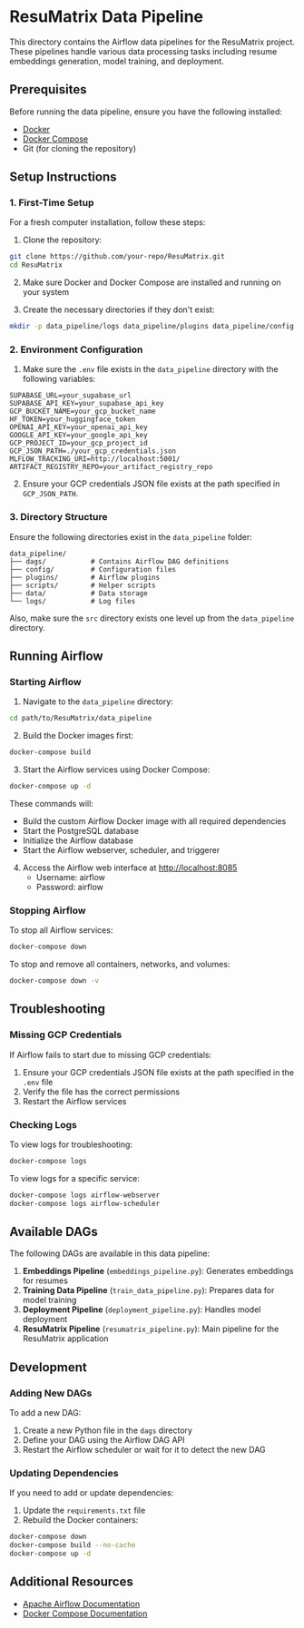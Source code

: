 # ResuMatrix Data Pipeline

This directory contains the Airflow data pipelines for the ResuMatrix project. These pipelines handle various data processing tasks including resume embeddings generation, model training, and deployment.

## Prerequisites

Before running the data pipeline, ensure you have the following installed:

- [Docker](https://docs.docker.com/get-docker/)
- [Docker Compose](https://docs.docker.com/compose/install/)
- Git (for cloning the repository)

## Setup Instructions

### 1. First-Time Setup

For a fresh computer installation, follow these steps:

1. Clone the repository:

```bash
git clone https://github.com/your-repo/ResuMatrix.git
cd ResuMatrix
```

2. Make sure Docker and Docker Compose are installed and running on your system

3. Create the necessary directories if they don't exist:

```bash
mkdir -p data_pipeline/logs data_pipeline/plugins data_pipeline/config data_pipeline/data
```

### 2. Environment Configuration

1. Make sure the `.env` file exists in the `data_pipeline` directory with the following variables:

```
SUPABASE_URL=your_supabase_url
SUPABASE_API_KEY=your_supabase_api_key
GCP_BUCKET_NAME=your_gcp_bucket_name
HF_TOKEN=your_huggingface_token
OPENAI_API_KEY=your_openai_api_key
GOOGLE_API_KEY=your_google_api_key
GCP_PROJECT_ID=your_gcp_project_id
GCP_JSON_PATH=./your_gcp_credentials.json
MLFLOW_TRACKING_URI=http://localhost:5001/
ARTIFACT_REGISTRY_REPO=your_artifact_registry_repo
```

2. Ensure your GCP credentials JSON file exists at the path specified in `GCP_JSON_PATH`.

### 3. Directory Structure

Ensure the following directories exist in the `data_pipeline` folder:

```
data_pipeline/
├── dags/           # Contains Airflow DAG definitions
├── config/         # Configuration files
├── plugins/        # Airflow plugins
├── scripts/        # Helper scripts
├── data/           # Data storage
└── logs/           # Log files
```

Also, make sure the `src` directory exists one level up from the `data_pipeline` directory.

## Running Airflow

### Starting Airflow

1. Navigate to the `data_pipeline` directory:

```bash
cd path/to/ResuMatrix/data_pipeline
```

2. Build the Docker images first:

```bash
docker-compose build
```

3. Start the Airflow services using Docker Compose:

```bash
docker-compose up -d
```

These commands will:
- Build the custom Airflow Docker image with all required dependencies
- Start the PostgreSQL database
- Initialize the Airflow database
- Start the Airflow webserver, scheduler, and triggerer

4. Access the Airflow web interface at [http://localhost:8085](http://localhost:8085)
   - Username: airflow
   - Password: airflow

### Stopping Airflow

To stop all Airflow services:

```bash
docker-compose down
```

To stop and remove all containers, networks, and volumes:

```bash
docker-compose down -v
```

## Troubleshooting


### Missing GCP Credentials

If Airflow fails to start due to missing GCP credentials:

1. Ensure your GCP credentials JSON file exists at the path specified in the `.env` file
2. Verify the file has the correct permissions
3. Restart the Airflow services

### Checking Logs

To view logs for troubleshooting:

```bash
docker-compose logs
```

To view logs for a specific service:

```bash
docker-compose logs airflow-webserver
docker-compose logs airflow-scheduler
```

## Available DAGs

The following DAGs are available in this data pipeline:

1. **Embeddings Pipeline** (`embeddings_pipeline.py`): Generates embeddings for resumes
2. **Training Data Pipeline** (`train_data_pipeline.py`): Prepares data for model training
3. **Deployment Pipeline** (`deployment_pipeline.py`): Handles model deployment
4. **ResuMatrix Pipeline** (`resumatrix_pipeline.py`): Main pipeline for the ResuMatrix application

## Development

### Adding New DAGs

To add a new DAG:

1. Create a new Python file in the `dags` directory
2. Define your DAG using the Airflow DAG API
3. Restart the Airflow scheduler or wait for it to detect the new DAG

### Updating Dependencies

If you need to add or update dependencies:

1. Update the `requirements.txt` file
2. Rebuild the Docker containers:

```bash
docker-compose down
docker-compose build --no-cache
docker-compose up -d
```

## Additional Resources

- [Apache Airflow Documentation](https://airflow.apache.org/docs/)
- [Docker Compose Documentation](https://docs.docker.com/compose/)
